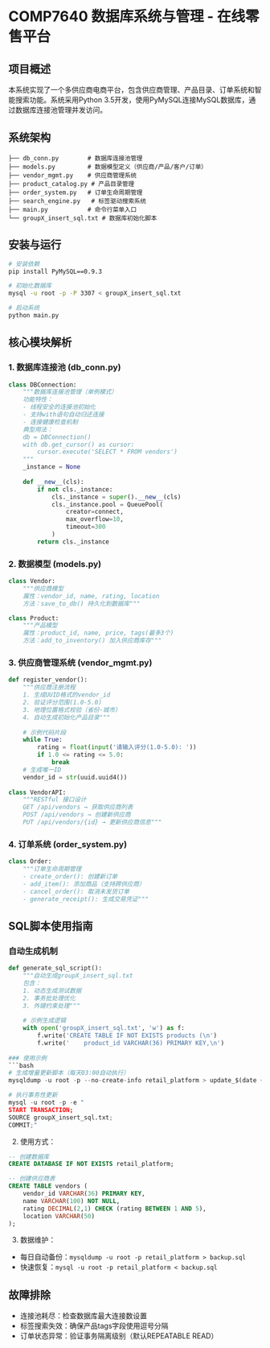 # COMP7640 数据库系统与管理 - 在线零售平台

## 项目概述
本系统实现了一个多供应商电商平台，包含供应商管理、产品目录、订单系统和智能搜索功能。系统采用Python 3.5开发，使用PyMySQL连接MySQL数据库，通过数据库连接池管理并发访问。

## 系统架构
```
├── db_conn.py        # 数据库连接池管理
├── models.py         # 数据模型定义（供应商/产品/客户/订单）
├── vendor_mgmt.py    # 供应商管理系统
├── product_catalog.py # 产品目录管理
├── order_system.py   # 订单生命周期管理
├── search_engine.py   # 标签驱动搜索系统
├── main.py           # 命令行菜单入口
└── groupX_insert_sql.txt # 数据库初始化脚本
```

## 安装与运行
```bash
# 安装依赖
pip install PyMySQL==0.9.3

# 初始化数据库
mysql -u root -p -P 3307 < groupX_insert_sql.txt

# 启动系统
python main.py
```

## 核心模块解析

### 1. 数据库连接池 (db_conn.py)
```python
class DBConnection:
    """数据库连接池管理（单例模式）
    功能特性：
    - 线程安全的连接池初始化
    - 支持with语句自动归还连接
    - 连接健康检查机制
    典型用法：
    db = DBConnection()
    with db.get_cursor() as cursor:
        cursor.execute('SELECT * FROM vendors')
    """
    _instance = None
    
    def __new__(cls):
        if not cls._instance:
            cls._instance = super().__new__(cls)
            cls._instance.pool = QueuePool(
                creator=connect,
                max_overflow=10,
                timeout=300
            )
        return cls._instance
```

### 2. 数据模型 (models.py)
```python
class Vendor:
    """供应商模型
    属性：vendor_id, name, rating, location
    方法：save_to_db() 持久化到数据库"""

class Product:
    """产品模型
    属性：product_id, name, price, tags(最多3个)
    方法：add_to_inventory() 加入供应商库存"""
```

### 3. 供应商管理系统 (vendor_mgmt.py)
```python
def register_vendor():
    """供应商注册流程
    1. 生成UUID格式的vendor_id
    2. 验证评分范围(1.0-5.0)
    3. 地理位置格式校验（省份-城市）
    4. 自动生成初始化产品目录"""
    
    # 示例代码片段
    while True:
        rating = float(input('请输入评分(1.0-5.0): '))
        if 1.0 <= rating <= 5.0:
            break
    # 生成唯一ID
    vendor_id = str(uuid.uuid4())
    
class VendorAPI:
    """RESTful 接口设计
    GET /api/vendors → 获取供应商列表
    POST /api/vendors → 创建新供应商
    PUT /api/vendors/{id} → 更新供应商信息"""
```

### 4. 订单系统 (order_system.py)
```python
class Order:
    """订单生命周期管理
    - create_order(): 创建新订单
    - add_item(): 添加商品（支持跨供应商）
    - cancel_order(): 取消未发货订单
    - generate_receipt(): 生成交易凭证"""
```

## SQL脚本使用指南
### 自动生成机制
```python
def generate_sql_script():
    """自动生成groupX_insert_sql.txt
    包含：
    1. 动态生成测试数据
    2. 事务批处理优化
    3. 外键约束处理"""
    
    # 示例生成逻辑
    with open('groupX_insert_sql.txt', 'w') as f:
        f.write('CREATE TABLE IF NOT EXISTS products (\n')
        f.write('    product_id VARCHAR(36) PRIMARY KEY,\n')
        
### 使用示例
```bash
# 生成增量更新脚本（每天03:00自动执行）
mysqldump -u root -p --no-create-info retail_platform > update_$(date +%F).sql

# 执行事务性更新
mysql -u root -p -e "
START TRANSACTION;
SOURCE groupX_insert_sql.txt; 
COMMIT;"
```

2. 使用方式：
```sql
-- 创建数据库
CREATE DATABASE IF NOT EXISTS retail_platform;

-- 创建供应商表
CREATE TABLE vendors (
    vendor_id VARCHAR(36) PRIMARY KEY,
    name VARCHAR(100) NOT NULL,
    rating DECIMAL(2,1) CHECK (rating BETWEEN 1 AND 5),
    location VARCHAR(50)
);
```

3. 数据维护：
- 每日自动备份：`mysqldump -u root -p retail_platform > backup.sql`
- 快速恢复：`mysql -u root -p retail_platform < backup.sql`

## 故障排除
- 连接池耗尽：检查数据库最大连接数设置
- 标签搜索失效：确保产品tags字段使用逗号分隔
- 订单状态异常：验证事务隔离级别（默认REPEATABLE READ）